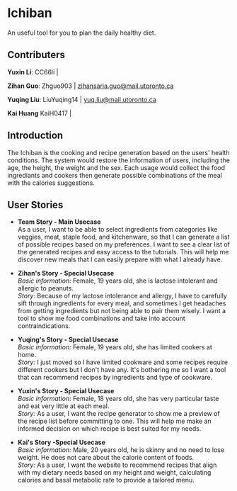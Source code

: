 # Ichiban
An useful tool for you to plan the daily healthy diet.


## Contributers
**Yuxin Li**: CC66li | 

**Zihan Guo**: Zhguo903 | zihansaria.guo@mail.utoronto.ca

**Yuqing Liu**: LiuYuqing14 | yuq.liu@mail.utoronto.ca  

**Kai Huang** KaiH0417 | 


## Introduction
The Ichiban is the cooking and recipe generation based on the users' health conditions.
The system would restore the information of users, including the age, the height, the weight and the sex. Each usage would collect the food ingrediants and cookers then generate possible combinations of the meal with the calories suggestions. 


## User Stories
- **Team Story - Main Usecase**<br />
As a user, I want to be able to select ingredients from categories like veggies, meat, staple food, and kitchenware, so that I can generate a list of possible recipes based on my preferences. I want to see a clear list of the generated recipes and easy access to the tutorials. This will help me discover new meals that I can easily prepare with what I already have.

- **Zihan's Story - Special Usecase**<br />
*Basic information:* Female, 19 years old, she is lactose intolerant and allergic to peanuts.<br />
*Story:* Because of my lactose intolerance and allergy, I have to carefully sift through ingredients for every meal, and sometimes I get headaches from getting ingredients but not being able to pair them wisely. I want a tool to show me food combinations and take into account contraindications.

- **Yuqing's Story - Special Usecase**<br />
*Basic information:* Female, 19 years old, she has limited cookers at home. <br />
*Story:* I just moved so I have limited cookware and some recipes require different cookers but I don't have any. It's bothering me so I want a tool that can recommend recipes by ingredients and type of cookware.

- **Yuxin's Story - Special Usecase**<br />
*Basic information:* Female, 18 years old, she has very particular taste and eat very little at each meal.<br />
*Story:* As a user, I want the recipe generator to show me a preview of the recipe list before committing to one. This will help me make an informed decision on which recipe is best suited for my needs.

- **Kai's Story -Special Usecase**<br />
*Basic information:* Male, 20 years old, he is skinny and no need to lose weight. He does not care about the calorie content of foods.<br />
*Story:* As a user, I want the website to recommend recipes that align with my dietary needs based on my height and weight, calculating calories and basal metabolic rate to provide a tailored menu.
